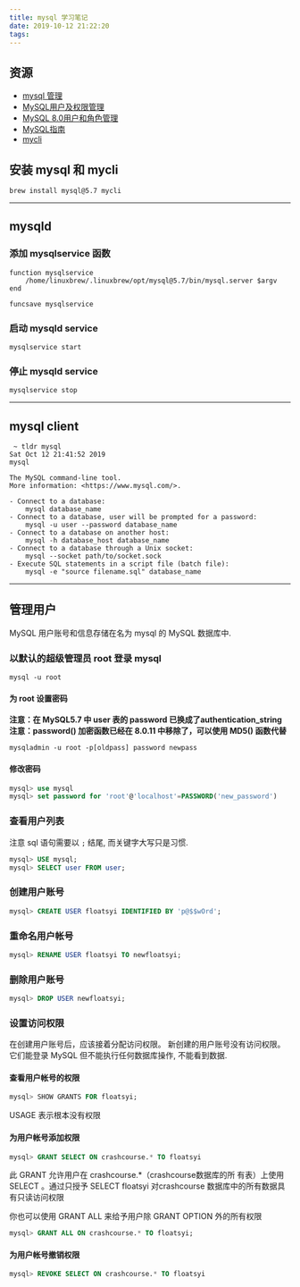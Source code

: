 ```yaml
---
title: mysql 学习笔记
date: 2019-10-12 21:22:20
tags:
---
```


## 资源

- [mysql 管理](https://www.runoob.com/mysql/mysql-administration.html)
- [MySQL用户及权限管理](https://juejin.im/post/5c34b2b1e51d45518d46b290)
- [MySQL 8.0用户和角色管理](https://juejin.im/post/5b6eec2cf265da0f5e3315a6)
- [MySQL指南](https://github.com/jaywcjlove/mysql-tutorial)
- [mycli](http://mycli.net/)

## 安装 mysql 和 mycli
```fish
brew install mysql@5.7 mycli
```

---

## mysqld
### 添加 mysqlservice 函数
```fish
function mysqlservice
    /home/linuxbrew/.linuxbrew/opt/mysql@5.7/bin/mysql.server $argv
end

funcsave mysqlservice
```

### 启动 mysqld service
```fish
mysqlservice start
```

### 停止 mysqld service
```fish
mysqlservice stop
```

---

## mysql client
```fish
 ~ tldr mysql                                                                                 Sat Oct 12 21:41:52 2019
mysql

The MySQL command-line tool.
More information: <https://www.mysql.com/>.

- Connect to a database:
    mysql database_name
- Connect to a database, user will be prompted for a password:
    mysql -u user --password database_name
- Connect to a database on another host:
    mysql -h database_host database_name
- Connect to a database through a Unix socket:
    mysql --socket path/to/socket.sock
- Execute SQL statements in a script file (batch file):
    mysql -e "source filename.sql" database_name
```

---

## 管理用户
MySQL 用户账号和信息存储在名为 mysql 的 MySQL 数据库中.

### 以默认的超级管理员 root 登录 mysql
```fish
mysql -u root
```

#### 为 root 设置密码
**注意：在 MySQL5.7 中 user 表的 password 已换成了authentication_string**
**注意：password() 加密函数已经在 8.0.11 中移除了，可以使用 MD5() 函数代替**
```fish
mysqladmin -u root -p[oldpass] password newpass
```

#### 修改密码
```sql
mysql> use mysql
mysql> set password for 'root'@'localhost'=PASSWORD('new_password')
```

### 查看用户列表
注意 sql 语句需要以 `;` 结尾, 而关键字大写只是习惯.
```sql
mysql> USE mysql;
mysql> SELECT user FROM user;
```

### 创建用户账号
```sql
mysql> CREATE USER floatsyi IDENTIFIED BY 'p@$$wOrd';
```

### 重命名用户帐号
```sql
mysql> RENAME USER floatsyi TO newfloatsyi;
```

### 删除用户账号
```sql
mysql> DROP USER newfloatsyi;
```

### 设置访问权限
在创建用户账号后，应该接着分配访问权限。
新创建的用户账号没有访问权限。它们能登录 MySQL 但不能执行任何数据库操作, 不能看到数据.

#### 查看用户帐号的权限
```sql
mysql> SHOW GRANTS FOR floatsyi;
```
USAGE 表示根本没有权限

#### 为用户帐号添加权限
```sql
mysql> GRANT SELECT ON crashcourse.* TO floatsyi
```
此 GRANT 允许用户在 crashcourse.*（crashcourse数据库的所 有表）上使用 SELECT 。通过只授予 SELECT floatsyi 对crashcourse 数据库中的所有数据具有只读访问权限

你也可以使用 GRANT ALL 来给予用户除 GRANT OPTION 外的所有权限
```sql
mysql> GRANT ALL ON crashcourse.* TO floatsyi;
```


#### 为用户帐号撤销权限
```sql
mysql> REVOKE SELECT ON crashcourse.* TO floatsyi
```

